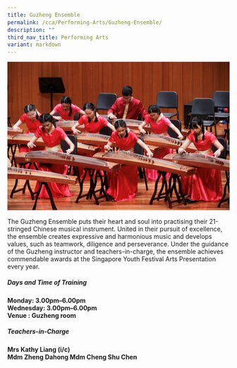 ```yaml
---
title: Guzheng Ensemble
permalink: /cca/Performing-Arts/Guzheng-Ensemble/
description: ""
third_nav_title: Performing Arts
variant: markdown
---
```

![](/images/2023images/CCAs%202023/guzheng%202023.jpg)

The Guzheng Ensemble puts their heart and soul into practising their 21-stringed Chinese musical instrument. United in their pursuit of excellence, the ensemble creates expressive and harmonious music and develops values, such as teamwork, diligence and perseverance. Under the guidance of the Guzheng instructor and teachers-in-charge, the ensemble achieves commendable awards at the Singapore Youth Festival Arts Presentation every year. 

<h5>Days and Time of Training </h5>

**Monday: 3.00pm–6.00pm <br>
Wednesday: 3.00pm–6.00pm <br>
Venue : Guzheng room**<br>

<h5>Teachers-in-Charge</h5>

**Mrs Kathy Liang (i/c)<br>
Mdm Zheng Dahong
Mdm Cheng Shu Chen**